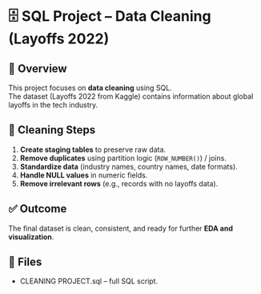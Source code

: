 # 🗄 SQL Project – Data Cleaning (Layoffs 2022)

## 📌 Overview
This project focuses on **data cleaning** using SQL.  
The dataset (Layoffs 2022 from Kaggle) contains information about global layoffs in the tech industry.  

## 🔧 Cleaning Steps
1. **Create staging tables** to preserve raw data.  
2. **Remove duplicates** using partition logic (`ROW_NUMBER()`) / joins.  
3. **Standardize data** (industry names, country names, date formats).  
4. **Handle NULL values** in numeric fields.  
5. **Remove irrelevant rows** (e.g., records with no layoffs data).  

## ✅ Outcome
The final dataset is clean, consistent, and ready for further **EDA and visualization**.  

## 📂 Files
- CLEANING PROJECT.sql – full SQL script.
